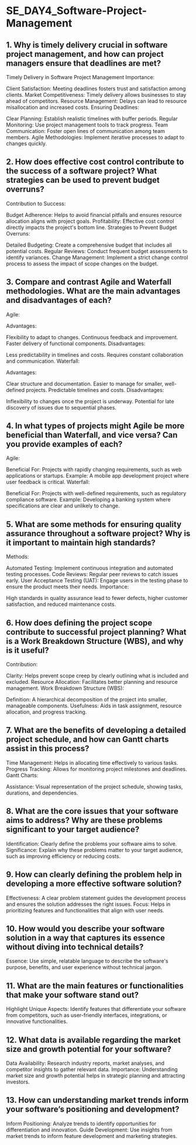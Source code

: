# SE_DAY4_Software-Project-Management
## 1. Why is timely delivery crucial in software project management, and how can project managers ensure that deadlines are met?
Timely Delivery in Software Project Management
Importance:

Client Satisfaction: Meeting deadlines fosters trust and satisfaction among clients.
Market Competitiveness: Timely delivery allows businesses to stay ahead of competitors.
Resource Management: Delays can lead to resource misallocation and increased costs.
Ensuring Deadlines:

Clear Planning: Establish realistic timelines with buffer periods.
Regular Monitoring: Use project management tools to track progress.
Team Communication: Foster open lines of communication among team members.
Agile Methodologies: Implement iterative processes to adapt to changes quickly.

## 2. How does effective cost control contribute to the success of a software project? What strategies can be used to prevent budget overruns?

Contribution to Success:

Budget Adherence: Helps to avoid financial pitfalls and ensures resource allocation aligns with project goals.
Profitability: Effective cost control directly impacts the project's bottom line.
Strategies to Prevent Budget Overruns:

Detailed Budgeting: Create a comprehensive budget that includes all potential costs.
Regular Reviews: Conduct frequent budget assessments to identify variances.
Change Management: Implement a strict change control process to assess the impact of scope changes on the budget.
## 3. Compare and contrast Agile and Waterfall methodologies. What are the main advantages and disadvantages of each?
Agile:

Advantages:

Flexibility to adapt to changes.
Continuous feedback and improvement.
Faster delivery of functional components.
Disadvantages:

Less predictability in timelines and costs.
Requires constant collaboration and communication.
Waterfall:

Advantages:

Clear structure and documentation.
Easier to manage for smaller, well-defined projects.
Predictable timelines and costs.
Disadvantages:

Inflexibility to changes once the project is underway.
Potential for late discovery of issues due to sequential phases.

## 4. In what types of projects might Agile be more beneficial than Waterfall, and vice versa? Can you provide examples of each?
Agile:

Beneficial For: Projects with rapidly changing requirements, such as web applications or startups.
Example: A mobile app development project where user feedback is critical.
Waterfall:

Beneficial For: Projects with well-defined requirements, such as regulatory compliance software.
Example: Developing a banking system where specifications are clear and unlikely to change.

## 5. What are some methods for ensuring quality assurance throughout a software project? Why is it important to maintain high standards?
Methods:

Automated Testing: Implement continuous integration and automated testing processes.
Code Reviews: Regular peer reviews to catch issues early.
User Acceptance Testing (UAT): Engage users in the testing phase to ensure the product meets their needs.
Importance:

High standards in quality assurance lead to fewer defects, higher customer satisfaction, and reduced maintenance costs.
## 6. How does defining the project scope contribute to successful project planning? What is a Work Breakdown Structure (WBS), and why is it useful?
Contribution:

Clarity: Helps prevent scope creep by clearly outlining what is included and excluded.
Resource Allocation: Facilitates better planning and resource management.
Work Breakdown Structure (WBS):

Definition: A hierarchical decomposition of the project into smaller, manageable components.
Usefulness: Aids in task assignment, resource allocation, and progress tracking.

## 7. What are the benefits of developing a detailed project schedule, and how can Gantt charts assist in this process?
Time Management: Helps in allocating time effectively to various tasks.
Progress Tracking: Allows for monitoring project milestones and deadlines.
Gantt Charts:

Assistance: Visual representation of the project schedule, showing tasks, durations, and dependencies.
## 8. What are the core issues that your software aims to address? Why are these problems significant to your target audience?
Identification: Clearly define the problems your software aims to solve.
Significance: Explain why these problems matter to your target audience, such as improving efficiency or reducing costs.

## 9. How can clearly defining the problem help in developing a more effective software solution?
Effectiveness: A clear problem statement guides the development process and ensures the solution addresses the right issues.
Focus: Helps in prioritizing features and functionalities that align with user needs.

## 10. How would you describe your software solution in a way that captures its essence without diving into technical details?
Essence: Use simple, relatable language to describe the software's purpose, benefits, and user experience without technical jargon.

## 11. What are the main features or functionalities that make your software stand out?
Highlight Unique Aspects: Identify features that differentiate your software from competitors, such as user-friendly interfaces, integrations, or innovative functionalities.

## 12. What data is available regarding the market size and growth potential for your software?
Data Availability: Research industry reports, market analyses, and competitor insights to gather relevant data.
Importance: Understanding market size and growth potential helps in strategic planning and attracting investors.

## 13. How can understanding market trends inform your software’s positioning and development?
Inform Positioning: Analyze trends to identify opportunities for differentiation and innovation.
Guide Development: Use insights from market trends to inform feature development and marketing strategies.
